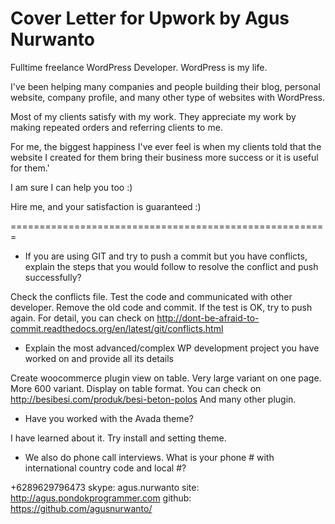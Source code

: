 # Cover Letter for Upwork by Agus Nurwanto

Fulltime freelance WordPress Developer. WordPress is my life.

I've been helping many companies and people building their blog, personal website, company profile, and many other type of websites with WordPress.

Most of my clients satisfy with my work. They appreciate my work by making repeated orders and referring clients to me.

For me, the biggest happiness I've ever feel is when my clients told that the website I created for them bring their business more success or it is useful for them.'

I am sure I can help you too :)

Hire me, and your satisfaction is guaranteed :)


=======================================================


- If you are using GIT and try to push a commit but you have conflicts, explain the steps that you would follow to resolve the conflict and push successfully?

Check the conflicts file. Test the code and communicated with other developer.
Remove the old code and commit. If the test is OK, try to push again.
For detail, you can check on http://dont-be-afraid-to-commit.readthedocs.org/en/latest/git/conflicts.html

- Explain the most advanced/complex WP development project you have worked on and provide all its details

Create woocommerce plugin view on table. Very large variant on one page. More 600 variant.
Display on table format. You can check on http://besibesi.com/produk/besi-beton-polos
And many other plugin.

- Have you worked with the Avada theme?

I have learned about it. Try install and setting theme.

- We also do phone call interviews. What is your phone # with international country code and local #?

+6289629796473
skype: agus.nurwanto
site: http://agus.pondokprogrammer.com
github: https://github.com/agusnurwanto/